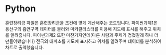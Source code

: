 # Python
훈련장려금 파일은 훈련장려금을 조건에 맞게 계산해주는 코드입니다.
파이썬과제1은 용산구의 흡연구역 데이터를 불러와 마커클러스터를 이용해 지도에 표시를 해주고 위치를 알려줍니다.
파이썬과제2 또한 마찬가지인데(다른 사람과 주제가 겹쳤길래 하나 더 만들어봤습니다) 전국의 대피소를 지도에 표시하고 위치를 알려주며 데이터를 분석하여 차트로 출력했습니다. 
